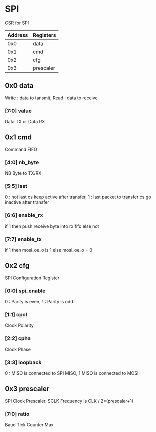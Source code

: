 # SPI
CSR for SPI

| Address | Registers |
|---------|-----------|
|0x0|data|
|0x1|cmd|
|0x2|cfg|
|0x3|prescaler|

## 0x0 data
Write : data to tansmit, Read : data to receive

### [7:0] value
Data TX or Data RX

## 0x1 cmd
Command FIFO

### [4:0] nb_byte
NB Byte to TX/RX

### [5:5] last
0 : not last cs keep active after transfer, 1 : last packet to transfer cs go inactive after transfer

### [6:6] enable_rx
if 1 then push receive byte into rx fifo else not

### [7:7] enable_tx
if 1 then mosi_oe_o is 1 else mosi_oe_o = 0

## 0x2 cfg
SPI Configuration Register

### [0:0] spi_enable
0 : Parity is even, 1 : Parity is odd

### [1:1] cpol
Clock Polarity

### [2:2] cpha
Clock Phase

### [3:3] loopback
0 : MISO is connected to SPI MISO, 1 MISO is connected to MOSI

## 0x3 prescaler
SPI Clock Prescaler. SCLK Frequency is CLK / 2*(prescaler+1)

### [7:0] ratio
Baud Tick Counter Max

